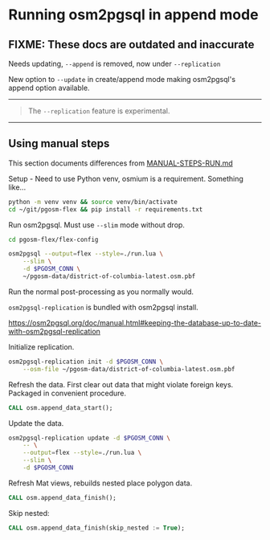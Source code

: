 # Running osm2pgsql in append mode

## FIXME:  These docs are outdated and inaccurate

Needs updating, `--append` is removed, now under `--replication`

New option to `--update` in create/append mode making osm2pgsql's append
option available.


----


> The `--replication` feature is experimental.

----


## Using manual steps

This section documents differences from [MANUAL-STEPS-RUN.md](MANUAL-STEPS-RUN.md)


Setup - Need to use Python venv, osmium is a requirement.  Something like...

```bash
python -m venv venv && source venv/bin/activate
cd ~/git/pgosm-flex && pip install -r requirements.txt
```


Run osm2pgsql. Must use `--slim` mode without drop.


```bash
cd pgosm-flex/flex-config

osm2pgsql --output=flex --style=./run.lua \
    --slim \
    -d $PGOSM_CONN \
    ~/pgosm-data/district-of-columbia-latest.osm.pbf
```

Run the normal post-processing as you normally would.


`osm2pgsql-replication` is bundled with osm2pgsql install.

https://osm2pgsql.org/doc/manual.html#keeping-the-database-up-to-date-with-osm2pgsql-replication


Initialize replication.


```bash
osm2pgsql-replication init -d $PGOSM_CONN \
    --osm-file ~/pgosm-data/district-of-columbia-latest.osm.pbf
```



Refresh the data.  First clear out data that might violate foreign keys. Packaged
in convenient procedure.


```sql
CALL osm.append_data_start();
```

Update the data.


```bash
osm2pgsql-replication update -d $PGOSM_CONN \
    -- \
    --output=flex --style=./run.lua \
    --slim \
    -d $PGOSM_CONN
```

Refresh Mat views, rebuilds nested place polygon data.


```sql
CALL osm.append_data_finish();
```


Skip nested:

```sql
CALL osm.append_data_finish(skip_nested := True);
```

